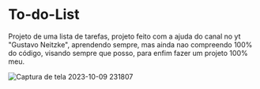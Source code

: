 # To-do-List
 Projeto de uma lista de tarefas, projeto feito com a ajuda do canal no yt "Gustavo  Neitzke", aprendendo sempre, mas ainda nao compreendo 100% do código, visando sempre que posso, para enfim fazer um projeto 100% meu.



![Captura de tela 2023-10-09 231807](https://github.com/GabrielOSouza1/To-do-List/assets/143122763/5d720f85-662e-460d-a73f-db8c6ba25955)



   